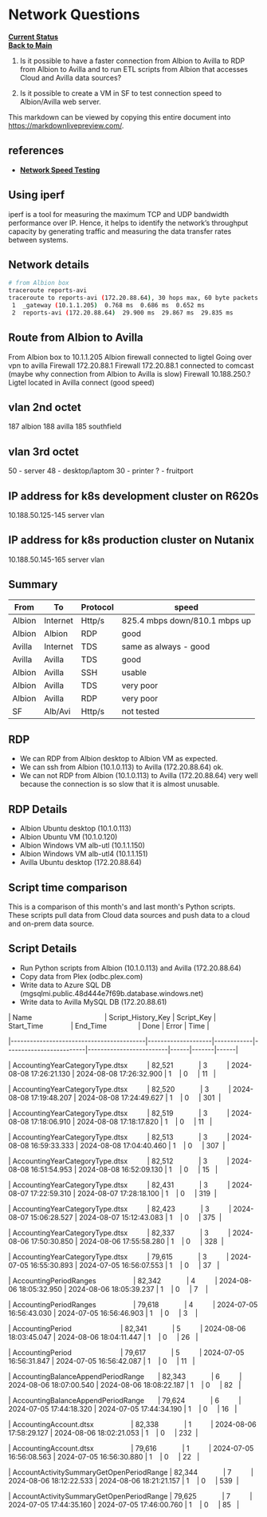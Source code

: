 # Network Questions

**[Current Status](../weekly/current_status.md)**\
**[Back to Main](../../../README.md)**

1. Is it possible to have a faster connection from Albion to Avilla to RDP from Albion to Avilla and to run ETL scripts from Albion that accesses Cloud and Avilla data sources?

2. Is it possible to create a VM in SF to test connection speed to Albion/Avilla web server.

This markdown can be viewed by copying this entire document into <https://markdownlivepreview.com/>.

## references

- **[Network Speed Testing](https://www.baeldung.com/linux/network-speed-testing)**

## Using iperf

iperf is a tool for measuring the maximum TCP and UDP bandwidth performance over IP. Hence, it helps to identify the network’s throughput capacity by generating traffic and measuring the data transfer rates between systems.

## Network details

```bash
# from Albion box
traceroute reports-avi  
traceroute to reports-avi (172.20.88.64), 30 hops max, 60 byte packets
 1  _gateway (10.1.1.205)  0.768 ms  0.686 ms  0.652 ms
 2  reports-avi (172.20.88.64)  29.900 ms  29.867 ms  29.835 ms
```

## Route from Albion to Avilla

From Albion box
to 10.1.1.205 Albion firewall connected to ligtel
Going over vpn to avilla Firewall 172.20.88.1
Firewall 172.20.88.1 connected to comcast (maybe why connection from Albion to Avilla is slow)
Firewall 10.188.250.? Ligtel located in Avilla connect (good speed)
<!-- From Avilla ping 10.187.10.12 switch in albion  1 to 2 ms -->

## vlan 2nd octet

187 albion
188 avilla
185 southfield

## vlan 3rd octet

50 - server
48 - desktop/laptom
30 - printer
? - fruitport

## IP address for k8s development cluster on R620s

10.188.50.125-145 server vlan

## IP address for k8s production cluster on Nutanix

10.188.50.145-165 server vlan

## Summary

| From   | To       | Protocol | speed                         |
|--------|----------|----------|-------------------------------|
| Albion | Internet | Http/s   | 825.4 mbps down/810.1 mbps up |
| Albion | Albion   | RDP      | good                          |
| Avilla | Internet | TDS      | same as always - good         |
| Avilla | Avilla   | TDS      | good                          |
| Albion | Avilla   | SSH      | usable                        |
| Albion | Avilla   | TDS      | very poor                     |
| Albion | Avilla   | RDP      | very poor                     |
| SF     | Alb/Avi  | Http/s   | not tested                    |

## RDP

- We can RDP from Albion desktop to Albion VM as expected.
- We can ssh from Albion (10.1.0.113) to Avilla (172.20.88.64) ok.
- We can not RDP from Albion (10.1.0.113) to Avilla (172.20.88.64) very well because the connection is so slow that it is almost unusable.

## RDP Details

- Albion Ubuntu desktop (10.1.0.113)
- Albion Ubuntu VM (10.1.0.120)
- Albion Windows VM alb-utl (10.1.1.150)
- Albion Windows VM alb-utl4 (10.1.1.151)
- Avilla Ubuntu desktop (172.20.88.64)

## Script time comparison

This is a comparison of this month's and last month's Python scripts.  These scripts pull data from Cloud data sources and push data to a cloud and on-prem data source.

## Script Details

- Run Python scripts from Albion (10.1.0.113) and Avilla (172.20.88.64)
- Copy data from Plex (odbc.plex.com)
- Write data to Azure SQL DB (mgsqlmi.public.48d444e7f69b.database.windows.net)
- Write data to Avilla MySQL DB (172.20.88.61)

| Name                                     | Script_History_Key | Script_Key | Start_Time              | End_Time                | Done | Error | Time |

|------------------------------------------|--------------------|------------|-------------------------|-------------------------|------|-------|------|

| AccountingYearCategoryType.dtsx          | 82,521             | 3          | 2024-08-08 17:26:21.130 | 2024-08-08 17:26:32.900 | 1    | 0     | 11   |

| AccountingYearCategoryType.dtsx          | 82,520             | 3          | 2024-08-08 17:19:48.207 | 2024-08-08 17:24:49.627 | 1    | 0     | 301  |

| AccountingYearCategoryType.dtsx          | 82,519             | 3          | 2024-08-08 17:18:06.910 | 2024-08-08 17:18:17.820 | 1    | 0     | 11   |

| AccountingYearCategoryType.dtsx          | 82,513             | 3          | 2024-08-08 16:59:33.333 | 2024-08-08 17:04:40.460 | 1    | 0     | 307  |

| AccountingYearCategoryType.dtsx          | 82,512             | 3          | 2024-08-08 16:51:54.953 | 2024-08-08 16:52:09.130 | 1    | 0     | 15   |

| AccountingYearCategoryType.dtsx          | 82,431             | 3          | 2024-08-07 17:22:59.310 | 2024-08-07 17:28:18.100 | 1    | 0     | 319  |

| AccountingYearCategoryType.dtsx          | 82,423             | 3          | 2024-08-07 15:06:28.527 | 2024-08-07 15:12:43.083 | 1    | 0     | 375  |

| AccountingYearCategoryType.dtsx          | 82,337             | 3          | 2024-08-06 17:50:30.850 | 2024-08-06 17:55:58.280 | 1    | 0     | 328  |

| AccountingYearCategoryType.dtsx          | 79,615             | 3          | 2024-07-05 16:55:30.893 | 2024-07-05 16:56:07.553 | 1    | 0     | 37   |

| AccountingPeriodRanges                   | 82,342             | 4          | 2024-08-06 18:05:32.950 | 2024-08-06 18:05:39.237 | 1    | 0     | 7    |

| AccountingPeriodRanges                   | 79,618             | 4          | 2024-07-05 16:56:43.030 | 2024-07-05 16:56:46.903 | 1    | 0     | 3    |

| AccountingPeriod                         | 82,341             | 5          | 2024-08-06 18:03:45.047 | 2024-08-06 18:04:11.447 | 1    | 0     | 26   |

| AccountingPeriod                         | 79,617             | 5          | 2024-07-05 16:56:31.847 | 2024-07-05 16:56:42.087 | 1    | 0     | 11   |

| AccountingBalanceAppendPeriodRange       | 82,343             | 6          | 2024-08-06 18:07:00.540 | 2024-08-06 18:08:22.187 | 1    | 0     | 82   |

| AccountingBalanceAppendPeriodRange       | 79,624             | 6          | 2024-07-05 17:44:18.320 | 2024-07-05 17:44:34.190 | 1    | 0     | 16   |

| AccountingAccount.dtsx                   | 82,338             | 1          | 2024-08-06 17:58:29.127 | 2024-08-06 18:02:21.053 | 1    | 0     | 232  |

| AccountingAccount.dtsx                   | 79,616             | 1          | 2024-07-05 16:56:08.563 | 2024-07-05 16:56:30.880 | 1    | 0     | 22   |

| AccountActivitySummaryGetOpenPeriodRange | 82,344             | 7          | 2024-08-06 18:12:22.533 | 2024-08-06 18:21:21.157 | 1    | 0     | 539  |

| AccountActivitySummaryGetOpenPeriodRange | 79,625             | 7          | 2024-07-05 17:44:35.160 | 2024-07-05 17:46:00.760 | 1    | 0     | 85   |
